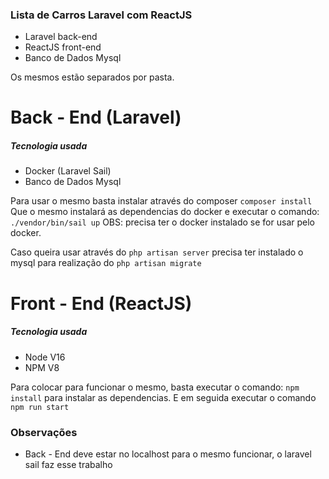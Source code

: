 ### Lista de Carros Laravel com ReactJS

- Laravel back-end
- ReactJS front-end
- Banco de Dados Mysql

Os mesmos estão separados por pasta.

# Back - End (Laravel)

##### Tecnologia usada
- Docker (Laravel Sail)
- Banco de Dados Mysql

Para usar o mesmo basta instalar através do composer
`composer install`
Que o mesmo instalará as dependencias do docker e executar o comando:
`./vendor/bin/sail up`
OBS: precisa ter o docker instalado se for usar pelo docker.

Caso queira usar através do `php artisan server`
precisa ter instalado o mysql para realização do `php artisan migrate`

# Front - End (ReactJS)

##### Tecnologia usada
- Node V16
- NPM V8

Para colocar para funcionar o mesmo, basta executar o comando:
`npm install` para instalar as dependencias.
E em seguida executar o comando `npm run start`

### Observações
- Back - End deve estar no localhost para o mesmo funcionar, o laravel sail faz esse trabalho